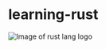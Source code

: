 # learning-rust

![Image of rust lang logo](https://www.rust-lang.org/static/images/rust-social-wide.jpg)
